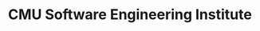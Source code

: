 ---
title: CMU Software Engineering Institute
description: The Software Engineering Institute is leading and advancing software and cybersecurity to solve the nation's toughest problems.
url: https://insights.sei.cmu.edu/blog/
image:
    # url: '/assets/images/cafe.png'
    # alt: 'Cafe'
tags: ['blog']
pubDate: 2024-02-08
draft: false
---